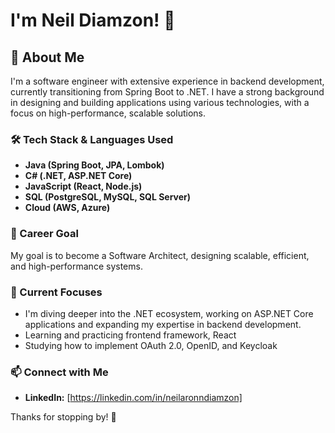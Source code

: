 
# I'm Neil Diamzon! 👋

## 🚀 About Me
I'm a software engineer with extensive experience in backend development, currently transitioning from Spring Boot to .NET. I have a strong background in designing and building applications using various technologies, with a focus on high-performance, scalable solutions.

### 🛠️ Tech Stack & Languages Used
- **Java (Spring Boot, JPA, Lombok)**
- **C# (.NET, ASP.NET Core)**
- **JavaScript (React, Node.js)**
- **SQL (PostgreSQL, MySQL, SQL Server)**
- **Cloud (AWS, Azure)**

### 🎯 Career Goal

My goal is to become a Software Architect, designing scalable, efficient, and high-performance systems.

### 📌 Current Focuses
- I'm diving deeper into the .NET ecosystem, working on ASP.NET Core applications and expanding my expertise in backend development.
- Learning and practicing frontend framework, React
- Studying how to implement OAuth 2.0, OpenID, and Keycloak


### 📫 Connect with Me
- **LinkedIn:** [https://linkedin.com/in/neilaronndiamzon]

Thanks for stopping by! 🚀


<!--
**neildiamzon/neildiamzon** is a ✨ _special_ ✨ repository because its `README.md` (this file) appears on your GitHub profile.

Here are some ideas to get you started:

- 🔭 I’m currently working on ...
- 🌱 I’m currently learning ...
- 👯 I’m looking to collaborate on ...
- 🤔 I’m looking for help with ...
- 💬 Ask me about ...
- 📫 How to reach me: ...
- 😄 Pronouns: ...
- ⚡ Fun fact: ...
-->

<!--
**neildiamzon/neildiamzon** is a ✨ _special_ ✨ repository because its `README.md` (this file) appears on your GitHub profile.

Here are some ideas to get you started:

- 🔭 I’m currently working on ...
- 🌱 I’m currently learning ...
- 👯 I’m looking to collaborate on ...
- 🤔 I’m looking for help with ...
- 💬 Ask me about ...
- 📫 How to reach me: ...
- 😄 Pronouns: ...
- ⚡ Fun fact: ...
-->


